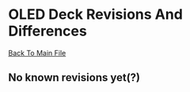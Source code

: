 # OLED Deck Revisions And Differences
[Back To Main File](../../README.md)

## No known revisions yet(?)